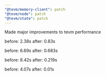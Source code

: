 ```yaml
---
"@tevm/memory-client": patch
"@tevm/node": patch
"@tevm/state": patch
---
```


Made major improvements to tevm performance

before: 2.38s
after: 0.83s

before: 6.69s
after: 0.683s

before: 8.42s
after: 0.219s

before: 4.07s
after: 0.01s

